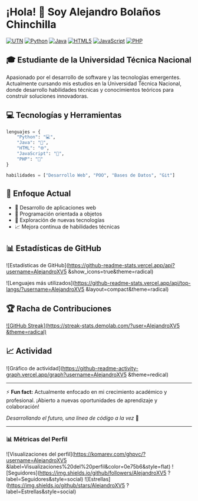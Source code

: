 # ¡Hola! 👋 Soy Alejandro Bolaños Chinchilla

[![UTN](https://img.shields.io/badge/Estudiante-UTN-blue?style=flat-square)](https://www.utn.ac.cr)
[![Python](https://img.shields.io/badge/Python-3776AB?style=flat-square&logo=python&logoColor=white)](https://www.python.org)
[![Java](https://img.shields.io/badge/Java-ED8B00?style=flat-square&logo=openjdk&logoColor=white)](https://www.java.com)
[![HTML5](https://img.shields.io/badge/HTML5-E34F26?style=flat-square&logo=html5&logoColor=white)](https://developer.mozilla.org/es/docs/Web/HTML)
[![JavaScript](https://img.shields.io/badge/JavaScript-F7DF1E?style=flat-square&logo=javascript&logoColor=black)](https://developer.mozilla.org/es/docs/Web/JavaScript)
[![PHP](https://img.shields.io/badge/PHP-777BB4?style=flat-square&logo=php&logoColor=white)](https://www.php.net)

## 🎓 Estudiante de la Universidad Técnica Nacional

Apasionado por el desarrollo de software y las tecnologías emergentes. Actualmente cursando mis estudios en la Universidad Técnica Nacional, donde desarrollo habilidades técnicas y conocimientos teóricos para construir soluciones innovadoras.

## 💻 Tecnologías y Herramientas

```python
lenguajes = {
    "Python": "💻",
    "Java": "📱", 
    "HTML": "🌐",
    "JavaScript": "🎨",
    "PHP": "🔧"
}

habilidades = ["Desarrollo Web", "POO", "Bases de Datos", "Git"]
```

## 🎯 Enfoque Actual

- 🔭 Desarrollo de aplicaciones web
- 🌱 Programación orientada a objetos
- 🚀 Exploración de nuevas tecnologías
- 📈 Mejora continua de habilidades técnicas

## 📊 Estadísticas de GitHub

![Estadísticas de GitHub](https://github-readme-stats.vercel.app/api?username=AlejandroXV5
&show_icons=true&theme=radical)

![Lenguajes más utilizados](https://github-readme-stats.vercel.app/api/top-langs/?username=AlejandroXV5
&layout=compact&theme=radical)

## 🏆 Racha de Contribuciones

[![GitHub Streak](https://streak-stats.demolab.com/?user=AlejandroXV5
&theme=radical)](https://git.io/streak-stats)

## 📈 Actividad

![Gráfico de actividad](https://github-readme-activity-graph.vercel.app/graph?username=AlejandroXV5
&theme=redical)


---

⚡ **Fun fact:** Actualmente enfocado en mi crecimiento académico y profesional. ¡Abierto a nuevas oportunidades de aprendizaje y colaboración!

*Desarrollando el futuro, una línea de código a la vez* 🚀

---

### 📊 Métricas del Perfil

![Visualizaciones del perfil](https://komarev.com/ghpvc/?username=AlejandroXV5
&label=Visualizaciones%20del%20perfil&color=0e75b6&style=flat)
![Seguidores](https://img.shields.io/github/followers/AlejandroXV5
?label=Seguidores&style=social)
![Estrellas](https://img.shields.io/github/stars/AlejandroXV5
?label=Estrellas&style=social)
